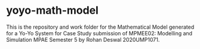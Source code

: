# yoyo-math-model
This is the repository and work folder for the Mathematical Model generated for a Yo-Yo System for Case Study submission of MPMEE02: Modelling and Simulation MPAE Semester 5 by Rohan Deswal 2020UMP1071.
